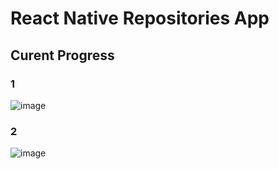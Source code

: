# React Native Repositories App

## Curent Progress
### 1
![image]('./screenshoot/ss1.jpg')

### 2

![image]('./screenshoot/ss2.jpg')
